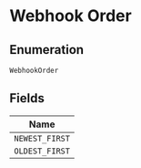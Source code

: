 
# Webhook Order

## Enumeration

`WebhookOrder`

## Fields

| Name |
|  --- |
| `NEWEST_FIRST` |
| `OLDEST_FIRST` |

